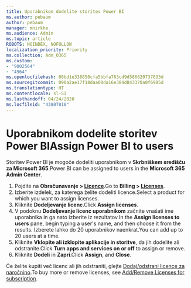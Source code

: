 ```yaml
---
title: Uporabnikom dodelite storitev Power BI
ms.author: pebaum
author: pebaum
manager: mnirkhe
ms.audience: Admin
ms.topic: article
ROBOTS: NOINDEX, NOFOLLOW
localization_priority: Priority
ms.collection: Adm_O365
ms.custom:
- "9002564"
- "4964"
ms.openlocfilehash: 08bd1e338850cfa5bbfa763cd9d586620737833d
ms.sourcegitcommit: 090a2ae17f18daa00da16e384d843370a0f6985d
ms.translationtype: HT
ms.contentlocale: sl-SI
ms.lasthandoff: 04/24/2020
ms.locfileid: "43807010"
---
```

# <a name="assign-power-bi-to-users"></a><span data-ttu-id="bc290-102">Uporabnikom dodelite storitev Power BI</span><span class="sxs-lookup"><span data-stu-id="bc290-102">Assign Power BI to users</span></span>

<span data-ttu-id="bc290-103">Storitev Power BI je mogoče dodeliti uporabnikom v **Skrbniškem središču za Microsoft 365**.</span><span class="sxs-lookup"><span data-stu-id="bc290-103">Power BI can be assigned to users in the **Microsoft 365 Admin Center**.</span></span>  

1. <span data-ttu-id="bc290-104">Pojdite na **Obračunavanje > [Licence](https://go.microsoft.com/fwlink/p/?linkid=842264)**.</span><span class="sxs-lookup"><span data-stu-id="bc290-104">Go to **Billing > [Licenses](https://go.microsoft.com/fwlink/p/?linkid=842264)**.</span></span>
2. <span data-ttu-id="bc290-105">Izberite izdelek, za katerega želite dodeliti licence.</span><span class="sxs-lookup"><span data-stu-id="bc290-105">Select a product for which you want to assign licenses.</span></span>
3. <span data-ttu-id="bc290-106">Kliknite **Dodeljevanje licenc**.</span><span class="sxs-lookup"><span data-stu-id="bc290-106">Click **Assign licenses**.</span></span>
4. <span data-ttu-id="bc290-107">V podoknu **Dodeljevanje licenc uporabnikom** začnite vnašati ime uporabnika in ga nato izberite iz rezultatov.</span><span class="sxs-lookup"><span data-stu-id="bc290-107">In the **Assign licenses to users** pane, begin typing a user's name, and then choose it from the results.</span></span> <span data-ttu-id="bc290-108">Izberete lahko do 20 uporabnikov naenkrat.</span><span class="sxs-lookup"><span data-stu-id="bc290-108">You can add up to 20 users at a time.</span></span>
5. <span data-ttu-id="bc290-109">Kliknite **Vklopite ali izklopite aplikacije in storitve**, da jih dodelite ali odstranite.</span><span class="sxs-lookup"><span data-stu-id="bc290-109">Click **Turn apps and services on or off** to assign or remove.</span></span>
6. <span data-ttu-id="bc290-110">Kliknite **Dodeli** in **Zapri**.</span><span class="sxs-lookup"><span data-stu-id="bc290-110">Click **Assign**, and **Close**.</span></span>

<span data-ttu-id="bc290-111">Če želite kupiti več licenc ali jih odstraniti, glejte [Dodaj/odstrani licence za naročnino](https://docs.microsoft.com/microsoft-365/commerce/licenses/buy-licenses?view=o365-worldwide#add-or-remove-licenses-for-your-business-subscription).</span><span class="sxs-lookup"><span data-stu-id="bc290-111">To buy more or remove licenses, see [Add/Remove Licenses for subscription](https://docs.microsoft.com/microsoft-365/commerce/licenses/buy-licenses?view=o365-worldwide#add-or-remove-licenses-for-your-business-subscription).</span></span>
